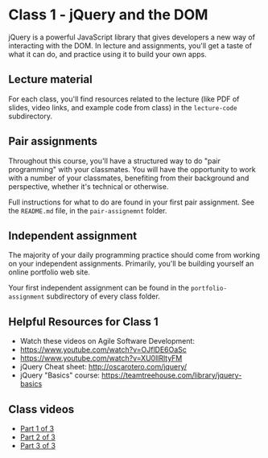 # Class 1 - jQuery and the DOM

jQuery is a powerful JavaScript library that gives developers a new way of interacting with the DOM. In lecture and assignments, you'll get a taste of what it can do, and practice using it to build your own apps.

## Lecture material

For each class, you'll find resources related to the lecture (like PDF of slides, video links, and example code from class) in the `lecture-code` subdirectory.

## Pair assignments

Throughout this course, you'll have a structured way to do "pair programming" with your classmates. You will have the opportunity to work with a number of your classmates, benefiting from their background and perspective, whether it's technical or otherwise.

Full instructions for what to do are found in your first pair assignment. See the `README.md` file, in the `pair-assignemnt` folder.

## Independent assignment

The majority of your daily programming practice should come from working on your independent assignments. Primarily, you'll be building yourself an online portfolio web site.

Your first independent assignment can be found in the `portfolio-assignment` subdirectory of every class folder.

## Helpful Resources for Class 1
 - Watch these videos on Agile Software Development:
  - https://www.youtube.com/watch?v=OJflDE6OaSc  
  - https://www.youtube.com/watch?v=XU0llRltyFM
 - jQuery Cheat sheet: http://oscarotero.com/jquery/
 - jQuery "Basics" course: https://teamtreehouse.com/library/jquery-basics

## Class videos
 - [Part 1 of 3](https://youtu.be/7TQmjBsxKX0)
 - [Part 2 of 3](https://youtu.be/Vt3nOftFbf4)
 - [Part 3 of 3](https://youtu.be/BEKirhryESw)
